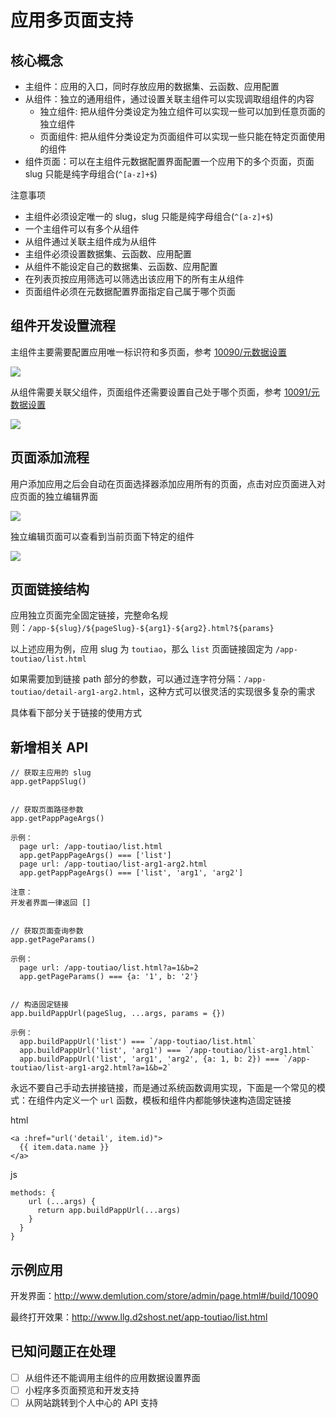 
应用多页面支持
=============

## 核心概念

- 主组件：应用的入口，同时存放应用的数据集、云函数、应用配置
- 从组件：独立的通用组件，通过设置关联主组件可以实现调取组组件的内容
  - 独立组件: 把从组件分类设定为独立组件可以实现一些可以加到任意页面的独立组件
  - 页面组件: 把从组件分类设定为页面组件可以实现一些只能在特定页面使用的组件
- 组件页面：可以在主组件元数据配置界面配置一个应用下的多个页面，页面 slug 只能是纯字母组合(`^[a-z]+$`)

注意事项

- 主组件必须设定唯一的 slug，slug 只能是纯字母组合(`^[a-z]+$`)
- 一个主组件可以有多个从组件
- 从组件通过关联主组件成为从组件
- 主组件必须设置数据集、云函数、应用配置
- 从组件不能设定自己的数据集、云函数、应用配置
- 在列表页按应用筛选可以筛选出该应用下的所有主从组件
- 页面组件必须在元数据配置界面指定自己属于哪个页面

## 组件开发设置流程

主组件主要需要配置应用唯一标识符和多页面，参考 [10090/元数据设置](http://www.demlution.com/store/admin/page.html#/build/papp/10090)

![](https://s2.d2scdn.com/2018/03/02/FsiRVDkzuF1x_9i1az_1_1p6jP1P.png)


从组件需要关联父组件，页面组件还需要设置自己处于哪个页面，参考 [10091/元数据设置](http://www.demlution.com/store/admin/page.html#/build/papp/10091)

![](https://s2.d2scdn.com/2018/03/02/FgHx1G-cn700PK5E8IS9e2EZliTW.png)


## 页面添加流程

用户添加应用之后会自动在页面选择器添加应用所有的页面，点击对应页面进入对应页面的独立编辑界面

![](https://s2.d2scdn.com/2018/03/02/Fmqf1b-fwOYTsYm0DdVDidCAXG45.png)

独立编辑页面可以查看到当前页面下特定的组件

![](https://s2.d2scdn.com/2018/03/02/FpZpPgJ5IWgFpcX7KQ4b8vsH2Mnf.png)

## 页面链接结构

应用独立页面完全固定链接，完整命名规则：`/app-${slug}/${pageSlug}-${arg1}-${arg2}.html?${params}`

以上述应用为例，应用 slug 为 `toutiao`，那么 `list` 页面链接固定为 `/app-toutiao/list.html`

如果需要加到链接 path 部分的参数，可以通过连字符分隔：`/app-toutiao/detail-arg1-arg2.html`，这种方式可以很灵活的实现很多复杂的需求

具体看下部分关于链接的使用方式

## 新增相关 API

```
// 获取主应用的 slug
app.getPappSlug()


// 获取页面路径参数
app.getPappPageArgs()

示例：
  page url: /app-toutiao/list.html
  app.getPappPageArgs() === ['list']
  page url: /app-toutiao/list-arg1-arg2.html
  app.getPappPageArgs() === ['list', 'arg1', 'arg2']

注意：
开发者界面一律返回 []


// 获取页面查询参数
app.getPageParams()

示例：
  page url: /app-toutiao/list.html?a=1&b=2
  app.getPageParams() === {a: '1', b: '2'}


// 构造固定链接
app.buildPappUrl(pageSlug, ...args, params = {})

示例：
  app.buildPappUrl('list') === `/app-toutiao/list.html`
  app.buildPappUrl('list', 'arg1') === `/app-toutiao/list-arg1.html`
  app.buildPappUrl('list', 'arg1', 'arg2', {a: 1, b: 2}) === `/app-toutiao/list-arg1-arg2.html?a=1&b=2`
```

永远不要自己手动去拼接链接，而是通过系统函数调用实现，下面是一个常见的模式：在组件内定义一个 `url` 函数，模板和组件内都能够快速构造固定链接

html
```
<a :href="url('detail', item.id)">
  {{ item.data.name }}
</a>
```

js
```
methods: {
    url (...args) {
      return app.buildPappUrl(...args)
    }
  }
}
```

## 示例应用

开发界面：http://www.demlution.com/store/admin/page.html#/build/10090

最终打开效果：http://www.llg.d2shost.net/app-toutiao/list.html


## 已知问题正在处理

- [ ] 从组件还不能调用主组件的应用数据设置界面
- [ ] 小程序多页面预览和开发支持
- [ ] 从网站跳转到个人中心的 API 支持
